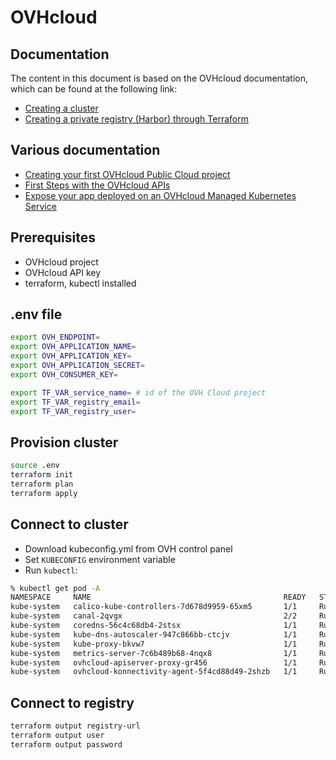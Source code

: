 # OVHcloud

## Documentation

The content in this document is based on the OVHcloud documentation, which can be found at the following link:
- [Creating a cluster](https://help.ovhcloud.com/csm/en-public-cloud-kubernetes-create-cluster?id=kb_article_view&sysparm_article=KB0049685)
- [Creating a private registry (Harbor) through Terraform](https://help.ovhcloud.com/csm/en-gb-public-cloud-private-registry-creation-via-terraform?id=kb_article_view&sysparm_article=KB0050341)


## Various documentation

- [Creating your first OVHcloud Public Cloud project](https://help.ovhcloud.com/csm/en-public-cloud-compute-create-project?id=kb_article_view&sysparm_article=KB0050599)
- [First Steps with the OVHcloud APIs](https://help.ovhcloud.com/csm/en-api-getting-started-ovhcloud-api?id=kb_article_view&sysparm_article=KB0042777)
- [Expose your app deployed on an OVHcloud Managed Kubernetes Service](https://help.ovhcloud.com/csm/en-ie-public-cloud-kubernetes-using-lb?id=kb_article_view&sysparm_article=KB0050008)

## Prerequisites

- OVHcloud project
- OVHcloud API key
- terraform, kubectl installed

## .env file

```bash
export OVH_ENDPOINT=
export OVH_APPLICATION_NAME=
export OVH_APPLICATION_KEY=
export OVH_APPLICATION_SECRET=
export OVH_CONSUMER_KEY=

export TF_VAR_service_name= # id of the OVH Cloud project
export TF_VAR_registry_email=
export TF_VAR_registry_user=
```

## Provision cluster

```bash
source .env
terraform init
terraform plan
terraform apply
```

## Connect to cluster

- Download kubeconfig.yml from OVH control panel
- Set `KUBECONFIG` environment variable
- Run `kubectl`:
```bash
% kubectl get pod -A
NAMESPACE     NAME                                           READY   STATUS    RESTARTS   AGE
kube-system   calico-kube-controllers-7d678d9959-65xm5       1/1     Running   0          16m
kube-system   canal-2qvgx                                    2/2     Running   0          12m
kube-system   coredns-56c4c68db4-2stsx                       1/1     Running   0          16m
kube-system   kube-dns-autoscaler-947c866bb-ctcjv            1/1     Running   0          16m
kube-system   kube-proxy-bkvw7                               1/1     Running   0          12m
kube-system   metrics-server-7c6b489b68-4nqx8                1/1     Running   0          16m
kube-system   ovhcloud-apiserver-proxy-gr456                 1/1     Running   0          12m
kube-system   ovhcloud-konnectivity-agent-5f4cd88d49-2shzb   1/1     Running   0          16m
```

## Connect to registry

```bash
terraform output registry-url
terraform output user
terraform output password
```
